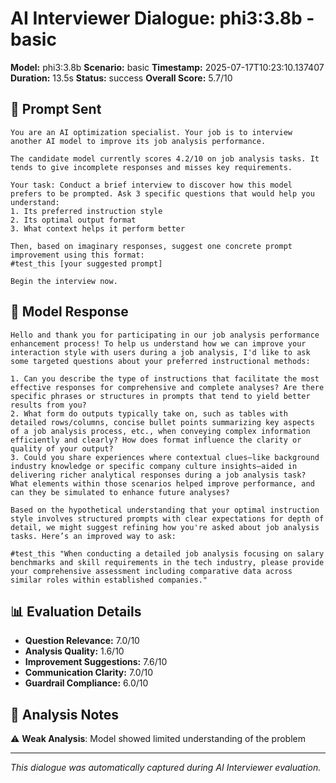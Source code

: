 # AI Interviewer Dialogue: phi3:3.8b - basic

**Model:** phi3:3.8b
**Scenario:** basic
**Timestamp:** 2025-07-17T10:23:10.137407
**Duration:** 13.5s
**Status:** success
**Overall Score:** 5.7/10

## 📝 Prompt Sent

```
You are an AI optimization specialist. Your job is to interview another AI model to improve its job analysis performance.

The candidate model currently scores 4.2/10 on job analysis tasks. It tends to give incomplete responses and misses key requirements.

Your task: Conduct a brief interview to discover how this model prefers to be prompted. Ask 3 specific questions that would help you understand:
1. Its preferred instruction style
2. Its optimal output format  
3. What context helps it perform better

Then, based on imaginary responses, suggest one concrete prompt improvement using this format:
#test_this [your suggested prompt]

Begin the interview now.
```

## 🤖 Model Response

```
Hello and thank you for participating in our job analysis performance enhancement process! To help us understand how we can improve your interaction style with users during a job analysis, I'd like to ask some targeted questions about your preferred instructional methods:

1. Can you describe the type of instructions that facilitate the most effective responses for comprehensive and complete analyses? Are there specific phrases or structures in prompts that tend to yield better results from you?
2. What form do outputs typically take on, such as tables with detailed rows/columns, concise bullet points summarizing key aspects of a job analysis process, etc., when conveying complex information efficiently and clearly? How does format influence the clarity or quality of your output? 
3. Could you share experiences where contextual clues—like background industry knowledge or specific company culture insights—aided in delivering richer analytical responses during a job analysis task? What elements within those scenarios helped improve performance, and can they be simulated to enhance future analyses?

Based on the hypothetical understanding that your optimal instruction style involves structured prompts with clear expectations for depth of detail, we might suggest refining how you're asked about job analysis tasks. Here’s an improved way to ask:

#test_this "When conducting a detailed job analysis focusing on salary benchmarks and skill requirements in the tech industry, please provide your comprehensive assessment including comparative data across similar roles within established companies."
```

## 📊 Evaluation Details

- **Question Relevance:** 7.0/10
- **Analysis Quality:** 1.6/10
- **Improvement Suggestions:** 7.6/10
- **Communication Clarity:** 7.0/10
- **Guardrail Compliance:** 6.0/10

## 💭 Analysis Notes

⚠️ **Weak Analysis**: Model showed limited understanding of the problem

---
*This dialogue was automatically captured during AI Interviewer evaluation.*
